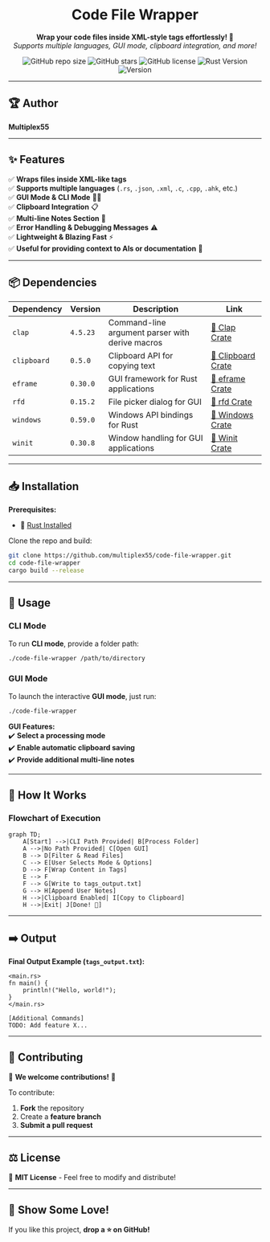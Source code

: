 <h1 align="center">Code File Wrapper</h1>

<p align="center">
  <b>Wrap your code files inside XML-style tags effortlessly! 🚀</b> <br>
  <i>Supports multiple languages, GUI mode, clipboard integration, and more!</i>
</p>

<p align="center">
  <img alt="GitHub repo size" src="https://img.shields.io/github/repo-size/multiplex55/code-file-wrapper">
  <img alt="GitHub stars" src="https://img.shields.io/github/stars/multiplex55/code-file-wrapper?style=social">
  <img alt="GitHub license" src="https://img.shields.io/github/license/multiplex55/code-file-wrapper">
  <img alt="Rust Version" src="https://img.shields.io/badge/Rust-Edition%202021-orange">
  <img alt="Version" src="https://img.shields.io/badge/version-0.1.0-blue">
</p>

---

## 🏆 Author  
**Multiplex55**  

---

## ✨ Features
✅ **Wraps files inside XML-like tags**  
✅ **Supports multiple languages** (`.rs`, `.json`, `.xml`, `.c`, `.cpp`, `.ahk`, etc.)  
✅ **GUI Mode & CLI Mode** 🎨📜  
✅ **Clipboard Integration** 📋  
✅ **Multi-line Notes Section** 📝  
✅ **Error Handling & Debugging Messages** ⚠️  
✅ **Lightweight & Blazing Fast** ⚡  
✅ **Useful for providing context to AIs or documentation** 🤖  

---

## 📦 Dependencies

| Dependency  | Version  | Description  | Link  |
|------------|---------|-------------|-------|
| `clap` | `4.5.23` | Command-line argument parser with derive macros | [📌 Clap Crate](https://crates.io/crates/clap) |
| `clipboard` | `0.5.0` | Clipboard API for copying text | [📌 Clipboard Crate](https://crates.io/crates/clipboard) |
| `eframe` | `0.30.0` | GUI framework for Rust applications | [📌 eframe Crate](https://crates.io/crates/eframe) |
| `rfd` | `0.15.2` | File picker dialog for GUI | [📌 rfd Crate](https://crates.io/crates/rfd) |
| `windows` | `0.59.0` | Windows API bindings for Rust | [📌 Windows Crate](https://crates.io/crates/windows) |
| `winit` | `0.30.8` | Window handling for GUI applications | [📌 Winit Crate](https://crates.io/crates/winit) |

---

## 📥 Installation

**Prerequisites:**  
- 🦀 [Rust Installed](https://www.rust-lang.org/tools/install)  

Clone the repo and build:  

```sh
git clone https://github.com/multiplex55/code-file-wrapper.git
cd code-file-wrapper
cargo build --release
```

---

## 🚀 Usage  

### **CLI Mode**  

To run **CLI mode**, provide a folder path:  

```sh
./code-file-wrapper /path/to/directory
```

### **GUI Mode**  
To launch the interactive **GUI mode**, just run:

```sh
./code-file-wrapper
```

**GUI Features:**  
✔️ **Select a processing mode**  
✔️ **Enable automatic clipboard saving**  
✔️ **Provide additional multi-line notes**  

---

## 📜 How It Works  

### **Flowchart of Execution**  
```mermaid
graph TD;
    A[Start] -->|CLI Path Provided| B[Process Folder]
    A -->|No Path Provided| C[Open GUI]
    B --> D[Filter & Read Files]
    C --> E[User Selects Mode & Options]
    D --> F[Wrap Content in Tags]
    E --> F
    F --> G[Write to tags_output.txt]
    G --> H[Append User Notes]
    H -->|Clipboard Enabled| I[Copy to Clipboard]
    H -->|Exit| J[Done! 🎉]
```

---
## ➡️ Output
**Final Output Example (`tags_output.txt`):**  
```
<main.rs>
fn main() {
    println!("Hello, world!");
}
</main.rs>

[Additional Commands]
TODO: Add feature X...
```

---

## 🤝 Contributing  

🎉 **We welcome contributions!** 🎉  

To contribute:  
1. **Fork** the repository  
2. Create a **feature branch**  
3. **Submit a pull request**  

---

## ⚖️ License  

📜 **MIT License** - Feel free to modify and distribute!  

---

## 🌟 Show Some Love!  

If you like this project, **drop a ⭐ on GitHub!**  
